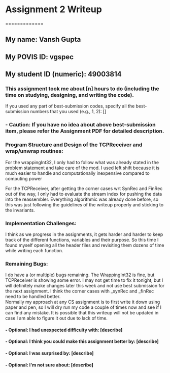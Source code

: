 # Assignment 2 Writeup
=============

## My name: Vansh Gupta

## My POVIS ID: vgspec

## My student ID (numeric): 49003814

### This assignment took me about [n] hours to do (including the time on studying, designing, and writing the code).

If you used any part of best-submission codes, specify all the best-submission numbers that you used (e.g., 1, 2): []

### - **Caution**: If you have no idea about above best-submission item, please refer the Assignment PDF for detailed description.

### Program Structure and Design of the TCPReceiver and wrap/unwrap routines:
For the wrappingInt32, I only had to follow what was already stated in the problem statement and take care of the mod. I used left shift because it is much easier to handle and computationally inexpensive compared to computing power  

For the TCPReceiver, after getting the corner cases wrt SynRec and FinRec out of the way, I only had to evaluate the stream index for pushing the data into the reassembler. Everything algorithmic was already done before, so this was just following the guidelines of the writeup properly and sticking to the invariants.


### Implementation Challenges:
I think as we progress in the assignments, it gets harder and harder to keep track of the different functions, variables and their purpose. So this time I found myself opening all the header files and revisiting them dozens of time while writing each function.

### Remaining Bugs:
I do have a (or multiple) bugs remaining. The WrappingInt32 is fine, but TCPReceiver is showing some error. I may not get time to fix it tonight, but I will definitely make changes later this week and not use best submission for the next assignment. I think the corner cases with _synRec and _finRec need to be handled better.  
Normally my approach at any CS assignment is to first write it down using paper and pen, so I will dry run my code a couple of times now and see if I can find any mistake. It is possible that this writeup will not be updated in case I am able to figure it out due to lack of time.


#### - Optional: I had unexpected difficulty with: [describe]

#### - Optional: I think you could make this assignment better by: [describe]

#### - Optional: I was surprised by: [describe]

#### - Optional: I'm not sure about: [describe]
